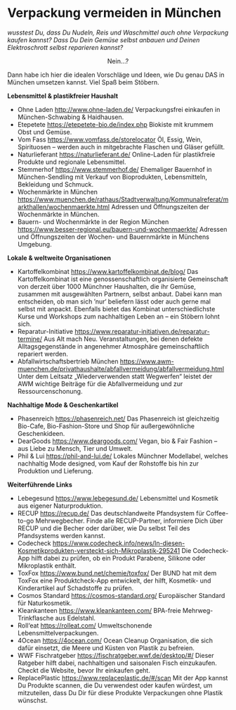 # Verpackung vermeiden in München

_wusstest Du, dass Du Nudeln, Reis und Waschmittel auch ohne Verpackung kaufen kannst? Dass Du Dein Gemüse selbst anbauen und Deinen Elektroschrott selbst reparieren kannst?_

<p style="text-align: center;">Nein…?</p>

Dann habe ich hier die idealen Vorschläge und Ideen, wie Du genau DAS in München umsetzen kannst. Viel Spaß beim Stöbern.

**Lebensmittel & plastikfreier Haushalt**

- Ohne Laden <http://www.ohne-laden.de/>
Verpackungsfrei einkaufen in München-Schwabing & Haidhausen.
- Etepetete <https://etepetete-bio.de/index.php>
Biokiste mit krummem Obst und Gemüse. 
- Vom Fass <https://www.vomfass.de/storelocator>
Öl, Essig, Wein, Spirituosen – werden auch in mitgebrachte Flaschen und Gläser gefüllt.
- Naturlieferant <https://naturlieferant.de/>
Online-Laden für plastikfreie Produkte und regionale Lebensmittel.
- Stemmerhof <https://www.stemmerhof.de/>
Ehemaliger Bauernhof in München-Sendling mit Verkauf von Bioprodukten, Lebensmitteln, Bekleidung und Schmuck.
- Wochenmärkte in München <https://www.muenchen.de/rathaus/Stadtverwaltung/Kommunalreferat/markthallen/wochenmaerkte.html>
Adressen und Öffnungszeiten der Wochenmärkte in München.
- Bauern- und Wochenmärkte in der Region München <https://www.besser-regional.eu/bauern-und-wochenmaerkte/>
Adressen und Öffnungszeiten der Wochen- und Bauernmärkte in Münchens Umgebung.

**Lokale & weltweite Organisationen**

- Kartoffelkombinat <https://www.kartoffelkombinat.de/blog/>
Das Kartoffelkombinat ist eine genossenschaftlich organisierte Gemeinschaft von derzeit über 1000 Münchner Haushalten, die ihr Gemüse, zusammen mit ausgewählten Partnern, selbst anbaut. Dabei kann man entscheiden, ob man sich ’nur‘ beliefern lässt oder auch gerne mal selbst mit anpackt. Ebenfalls bietet das Kombinat unterschiedlichste Kurse und Workshops zum nachhaltigen Leben an – ein Stöbern lohnt sich.
- Reparatur-Initiative <https://www.reparatur-initiativen.de/reparatur-termine/>
Aus Alt mach Neu. Veranstaltungen, bei denen defekte Alltagsgegenstände in angenehmer Atmosphäre gemeinschaftlich repariert werden.
- Abfallwirtschaftsbertrieb München <https://www.awm-muenchen.de/privathaushalte/abfallvermeidung/abfallvermeidung.html>
Unter dem Leitsatz „Wiederverwenden statt Wegwerfen“ leistet der AWM wichtige Beiträge für die Abfallvermeidung und zur Ressourcenschonung.

**Nachhaltige Mode & Geschenkartikel**

- Phasenreich <https://phasenreich.net/>
Das Phasenreich ist gleichzeitig Bio-Cafe, Bio-Fashion-Store und Shop für außergewöhnliche Geschenkideen.
- DearGoods <https://www.deargoods.com/>
Vegan, bio & Fair Fashion – aus Liebe zu Mensch, Tier und Umwelt.
- Phil & Lui <https://phil-and-lui.de/>
Lokales Münchner Modellabel, welches nachhaltig Mode designed, vom Kauf der Rohstoffe bis hin zur Produktion und Lieferung.

**Weiterführende Links**

- Lebegesund <https://www.lebegesund.de/>
Lebensmittel und Kosmetik aus eigener Naturproduktion.
- RECUP <https://recup.de/>
Das deutschlandweite Pfandsystem für Coffee-to-go Mehrwegbecher. Finde alle RECUP-Partner, informiere Dich über RECUP und die Becher oder darüber, wie Du selbst Teil des Pfandsystems werden kannst.
- Codecheck <https://www.codecheck.info/news/In-diesen-Kosmetikprodukten-versteckt-sich-Mikroplastik-295241>
Die Codecheck-App hilft dabei zu prüfen, ob ein Produkt Parabene, Silikone oder Mikroplastik enthält.
- ToxFox <https://www.bund.net/chemie/toxfox/>
Der BUND hat mit dem ToxFox eine Produktcheck-App entwickelt, der hilft, Kosmetik- und Kinderartikel auf Schadstoffe zu prüfen.
- Cosmos Standard <https://cosmos-standard.org/>
Europäischer Standard für Naturkosmetik.
- Kleankanteen <https://www.kleankanteen.com/>
BPA-freie Mehrweg-Trinkflasche aus Edelstahl.
- Roll‘eat <https://rolleat.com/>
Umweltschonende Lebensmittelverpackungen.
- 4Ocean <https://4ocean.com/>
Ocean Cleanup Organisation, die sich dafür einsetzt, die Meere und Küsten von Plastik zu befreien.
- WWF Fischratgeber <https://fischratgeber.wwf.de/desktop/#/>
Dieser Ratgeber hilft dabei, nachhaltigen und saisonalen Fisch einzukaufen. Checkt die Website, bevor Ihr einkaufen geht.
- ReplacePlastic <https://www.replaceplastic.de/#/scan>
Mit der App kannst Du Produkte scannen, die Du verwendest oder kaufen würdest, um mitzuteilen, dass Du Dir für diese Produkte Verpackungen ohne Plastik wünschst.